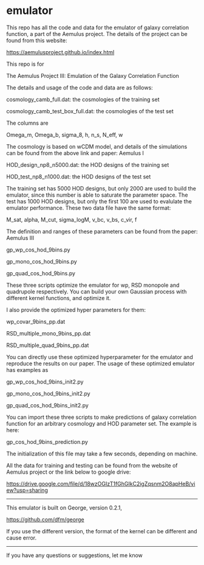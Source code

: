 # emulator
This repo has all the code and data for the emulator of galaxy correlation function, a part of the Aemulus project. The details of the project can be found from this website:

https://aemulusproject.github.io/index.html

This repo is for 

The Aemulus Project III: Emulation of the Galaxy Correlation Function

The details and usage of the code and data are as follows:

cosmology_camb_full.dat: the cosmologies of the training set

cosmology_camb_test_box_full.dat: the cosmologies of the test set

The columns are 

Omega_m, Omega_b, sigma_8, h, n_s, N_eff, w

The cosmology is based on wCDM model, and details of the simulations can be found from the above link and paper: Aemulus I

HOD_design_np8_n5000.dat: the HOD designs of the training set

HOD_test_np8_n1000.dat: the HOD designs of the test set

The training set has 5000 HOD designs, but only 2000 are used to build the emulator, since this number is able to saturate the parameter space. The test has 1000 HOD designs, but only the first 100 are used to evalulate the emulator performance. These two data file have the same format:

M_sat, alpha, M_cut, sigma_logM, v_bc, v_bs, c_vir, f

The definition and ranges of these parameters can be found from the paper: Aemulus III

gp_wp_cos_hod_9bins.py

gp_mono_cos_hod_9bins.py

gp_quad_cos_hod_9bins.py

These three scripts optimize the emulator for wp, RSD monopole and quadrupole respectively. You can build your own Gaussian process with different kernel functions, and optimize it.

I also provide the optimized hyper parameters for them:

wp_covar_9bins_pp.dat

RSD_multiple_mono_9bins_pp.dat

RSD_multiple_quad_9bins_pp.dat

You can directly use these optimized hyperparameter for the emulator and reproduce the results on our paper. The usage of these optimized emulator has examples as 

gp_wp_cos_hod_9bins_init2.py

gp_mono_cos_hod_9bins_init2.py

gp_quad_cos_hod_9bins_init2.py

You can import these three scripts to make predictions of galaxy correlation function for an arbitrary cosmology and HOD parameter set. The example is here:

gp_cos_hod_9bins_prediction.py

The initialization of this file may take a few seconds, depending on machine.

All the data for training and testing can be found from the website of Aemulus project or the link below to google drive:

https://drive.google.com/file/d/18wzOGIzT1fGhGIkC2igZqsnm2O8apHeB/view?usp=sharing

--------------

This emulator is built on George, version 0.2.1, 

https://github.com/dfm/george

If you use the different version, the format of the kernel can be different and cause error.

---------------

If you have any questions or suggestions, let me know

